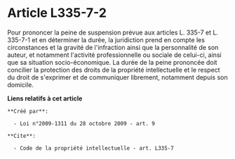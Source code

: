 # Article L335-7-2

Pour prononcer la peine de suspension prévue aux articles L. 335-7 et L. 335-7-1 et en déterminer la durée, la juridiction
prend en compte les circonstances et la gravité de l'infraction ainsi que la personnalité de son auteur, et notamment
l'activité professionnelle ou sociale de celui-ci, ainsi que sa situation socio-économique. La durée de la peine prononcée
doit concilier la protection des droits de la propriété intellectuelle et le respect du droit de s'exprimer et de communiquer
librement, notamment depuis son domicile.

**Liens relatifs à cet article**

	**Créé par**:

	  - Loi n°2009-1311 du 28 octobre 2009 - art. 9

	**Cite**:

	  - Code de la propriété intellectuelle - art. L335-7
